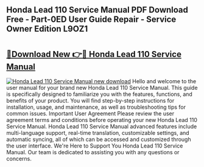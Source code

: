 ## Honda Lead 110 Service Manual PDF Download Free - Part-0ED User Guide Repair - Service Owner Edition L9OZ1

# <h2><a href="http://cf25667.oget.top/?id=Honda+Lead+110+Service+Manual">🔗Download New 👉🔴 Honda Lead 110 Service Manual</a></h2>

[![Honda Lead 110 Service Manual new download](https://i.imgur.com/5g1atiW.png)](http://cf25667.oget.top/?id=Honda+Lead+110+Service+Manual)
Hello and welcome to the user manual for your brand new Honda Lead 110 Service Manual. This guide is specifically designed to familiarize you with the features, functions, and benefits of your product. You will find step-by-step instructions for installation, usage, and maintenance, as well as troubleshooting tips for common issues. Important User Agreement Please review the user agreement terms and conditions before operating your new Honda Lead 110 Service Manual. Honda Lead 110 Service Manual advanced features include multi-language support, real-time translation, customizable settings, and automatic syncing, all of which can be accessed and customized through the user interface. We're Here to Support You Honda Lead 110 Service Manual. Our team is dedicated to assisting you with any questions or concerns.
